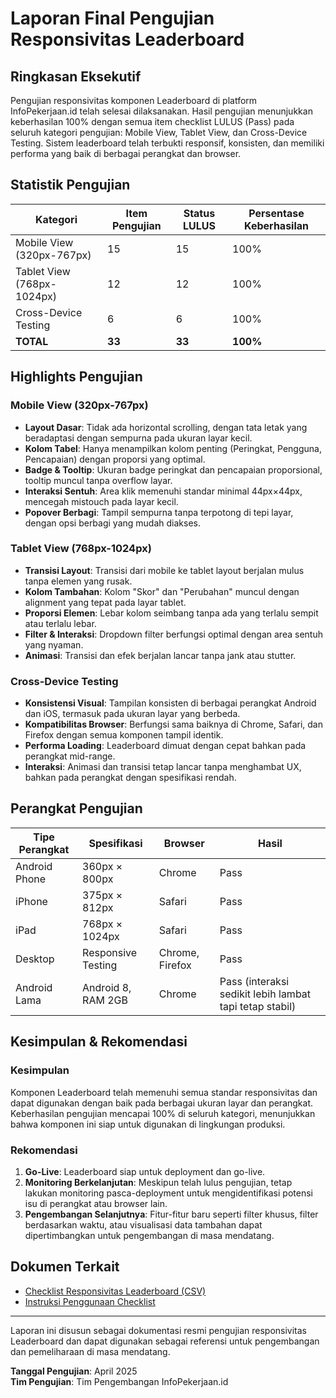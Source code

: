 # Laporan Final Pengujian Responsivitas Leaderboard

## Ringkasan Eksekutif

Pengujian responsivitas komponen Leaderboard di platform InfoPekerjaan.id telah selesai dilaksanakan. Hasil pengujian menunjukkan keberhasilan 100% dengan semua item checklist LULUS (Pass) pada seluruh kategori pengujian: Mobile View, Tablet View, dan Cross-Device Testing. Sistem leaderboard telah terbukti responsif, konsisten, dan memiliki performa yang baik di berbagai perangkat dan browser.

## Statistik Pengujian

| Kategori | Item Pengujian | Status LULUS | Persentase Keberhasilan |
|----------|----------------|--------------|-------------------------|
| Mobile View (320px-767px) | 15 | 15 | 100% |
| Tablet View (768px-1024px) | 12 | 12 | 100% |
| Cross-Device Testing | 6 | 6 | 100% |
| **TOTAL** | **33** | **33** | **100%** |

## Highlights Pengujian

### Mobile View (320px-767px)
- **Layout Dasar**: Tidak ada horizontal scrolling, dengan tata letak yang beradaptasi dengan sempurna pada ukuran layar kecil.
- **Kolom Tabel**: Hanya menampilkan kolom penting (Peringkat, Pengguna, Pencapaian) dengan proporsi yang optimal.
- **Badge & Tooltip**: Ukuran badge peringkat dan pencapaian proporsional, tooltip muncul tanpa overflow layar.
- **Interaksi Sentuh**: Area klik memenuhi standar minimal 44px×44px, mencegah mistouch pada layar kecil.
- **Popover Berbagi**: Tampil sempurna tanpa terpotong di tepi layar, dengan opsi berbagi yang mudah diakses.

### Tablet View (768px-1024px)
- **Transisi Layout**: Transisi dari mobile ke tablet layout berjalan mulus tanpa elemen yang rusak.
- **Kolom Tambahan**: Kolom "Skor" dan "Perubahan" muncul dengan alignment yang tepat pada layar tablet.
- **Proporsi Elemen**: Lebar kolom seimbang tanpa ada yang terlalu sempit atau terlalu lebar.
- **Filter & Interaksi**: Dropdown filter berfungsi optimal dengan area sentuh yang nyaman.
- **Animasi**: Transisi dan efek berjalan lancar tanpa jank atau stutter.

### Cross-Device Testing
- **Konsistensi Visual**: Tampilan konsisten di berbagai perangkat Android dan iOS, termasuk pada ukuran layar yang berbeda.
- **Kompatibilitas Browser**: Berfungsi sama baiknya di Chrome, Safari, dan Firefox dengan semua komponen tampil identik.
- **Performa Loading**: Leaderboard dimuat dengan cepat bahkan pada perangkat mid-range.
- **Interaksi**: Animasi dan transisi tetap lancar tanpa menghambat UX, bahkan pada perangkat dengan spesifikasi rendah.

## Perangkat Pengujian

| Tipe Perangkat | Spesifikasi | Browser | Hasil |
|----------------|-------------|---------|-------|
| Android Phone | 360px × 800px | Chrome | Pass |
| iPhone | 375px × 812px | Safari | Pass |
| iPad | 768px × 1024px | Safari | Pass |
| Desktop | Responsive Testing | Chrome, Firefox | Pass |
| Android Lama | Android 8, RAM 2GB | Chrome | Pass (interaksi sedikit lebih lambat tapi tetap stabil) |

## Kesimpulan & Rekomendasi

### Kesimpulan
Komponen Leaderboard telah memenuhi semua standar responsivitas dan dapat digunakan dengan baik pada berbagai ukuran layar dan perangkat. Keberhasilan pengujian mencapai 100% di seluruh kategori, menunjukkan bahwa komponen ini siap untuk digunakan di lingkungan produksi.

### Rekomendasi
1. **Go-Live**: Leaderboard siap untuk deployment dan go-live.
2. **Monitoring Berkelanjutan**: Meskipun telah lulus pengujian, tetap lakukan monitoring pasca-deployment untuk mengidentifikasi potensi isu di perangkat atau browser lain.
3. **Pengembangan Selanjutnya**: Fitur-fitur baru seperti filter khusus, filter berdasarkan waktu, atau visualisasi data tambahan dapat dipertimbangkan untuk pengembangan di masa mendatang.

## Dokumen Terkait
- [Checklist Responsivitas Leaderboard (CSV)](./leaderboard_responsiveness_checklist.csv)
- [Instruksi Penggunaan Checklist](./checklist_instructions.md)

---

Laporan ini disusun sebagai dokumentasi resmi pengujian responsivitas Leaderboard dan dapat digunakan sebagai referensi untuk pengembangan dan pemeliharaan di masa mendatang.

**Tanggal Pengujian**: April 2025  
**Tim Pengujian**: Tim Pengembangan InfoPekerjaan.id